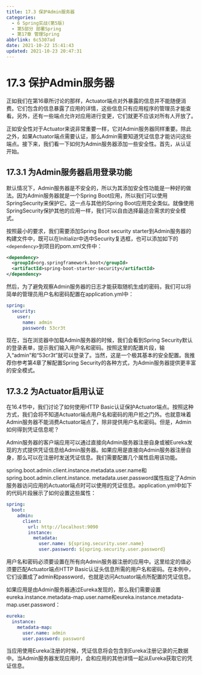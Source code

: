 ```yaml
---
title: 17.3 保护Admin服务器
categories: 
  - 6 Spring实战(第5版)
  - 第5部分 部署Spring
  - 第17章 管理Spring
abbrlink: 6c5307ad
date: 2021-10-22 15:41:43
updated: 2021-10-23 20:47:31
---
```

# 17.3 保护Admin服务器

正如我们在第16章所讨论的那样，Actuator端点对外暴露的信息并不能随便消费。它们包含的信息暴露了应用的详情，这些信息只有应用程序的管理员才能查看。另外，还有一些端点允许对应用进行变更，它们就更不应该对所有人开放了。

正如安全性对于Actuator来说非常重要一样，它对Admin服务器同样重要。除此之外，如果Actuator端点需要认证，那么Admin需要知道凭证信息才能访问这些端点。接下来，我们看一下如何为Admin服务器添加一些安全性。首先，从认证开始。

## 17.3.1 为Admin服务器启用登录功能

默认情况下，Admin服务器是不安全的，所以为其添加安全性功能是一种好的做法。因为Admin服务器就是一个Spring Boot应用，所以我们可以使用SpringSecurity来保护它。这一点与其他的Spring Boot应用完全类似。就像使用SpringSecurity保护其他的应用一样，我们可以自由选择最适合需求的安全模式。

按照最小的要求，我们需要添加Spring Boot security starter到Admin服务器的构建文件中，既可以在Initializr中选中Security复选框，也可以添加如下的`<dependency>`到项目的pom.xml文件中：

```xml
<dependency>
  <groupId>org.springframework.boot</groupId>
  <artifactId>spring-boot-starter-security</artifactId>
</dependency>
```

然后，为了避免观察Admin服务器的日志才能获取随机生成的密码，我们可以将简单的管理员用户名和密码配置在application.yml中：

```yml
spring:
  security:
    user:
      name: admin
      password: 53cr3t
```

现在，当在浏览器中加载Admin服务器的时候，我们会看到Spring Security默认的登录表单，提示我们输入用户名和密码。按照这里的配置片段，输入“admin”和“53cr3t”就可以登录了。当然，这是一个极其基本的安全配置。我推荐你参考第4章了解配置Spring Security的各种方式，为Admin服务器提供更丰富的安全模式。

## 17.3.2 为Actuator启用认证

在16.4节中，我们讨论了如何使用HTTP Basic认证保护Actuator端点。按照这种方式，我们会将不知道Actuator端点用户名和密码的用户拒之门外。也就意味着Admin服务器不能消费Actuator端点了，除非提供用户名和密码。但是，Admin如何得到凭证信息呢？

Admin服务器的客户端应用可以通过直接向Admin服务器注册自身或被Eureka发现的方式提供凭证信息给Admin服务器。如果应用是直接向Admin服务器注册自身，那么可以在注册时发送凭证信息。我们需要配置几个属性启用该功能。

spring.boot.admin.client.instance.metadata.user.name和spring.boot.admin.client.instance. metadata.user.password属性指定了Admin服务器访问应用的Actuator端点时可以使用的凭证信息。application.yml中如下的代码片段展示了如何设置这些属性：

```yml
spring:
  boot:
    admin:
      client:
        url: http://localhost:9090
        instance:
          metadata:
            user.name: ${spring.security.user.name}
            user.password: ${spring.security.user.password}
```

用户名和密码必须要设置在所有向Admin服务器注册的应用中。这里给定的值必须要匹配Actuator端点HTTP Basic认证头信息所需的用户名和密码。在本例中，它们设置成了admin和password，也就是访问Actuator端点所配置的凭证信息。

如果应用是由Admin服务器通过Eureka发现的，那么我们需要设置eureka.instance.metadata-map.user.name和eureka.instance.metadata-map.user.password：

```yml
eureka:
  instance:
    metadata-map:
      user.name: admin
      user.password: password
```

当应用使用Eureka注册的时候，凭证信息将会包含到Eureka注册记录的元数据中。当Admin服务器发现应用时，会和应用的其他详情一起从Eureka获取它的凭证信息。

